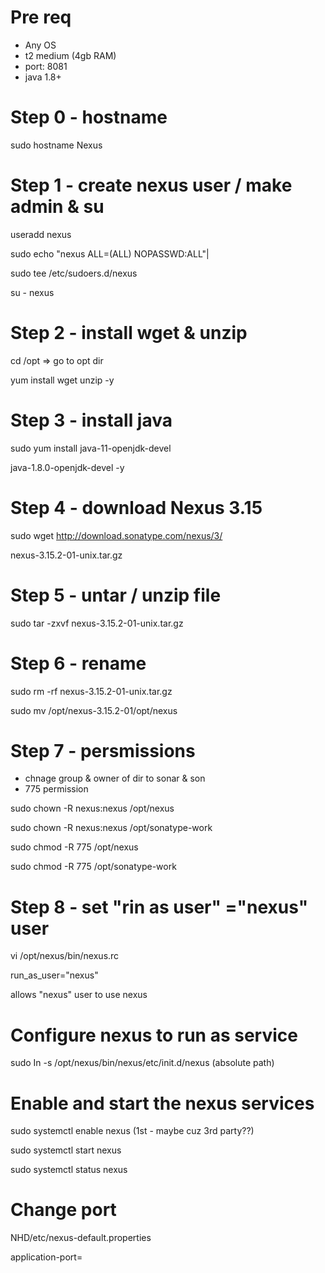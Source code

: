 # Pre req
* Any OS 
* t2 medium (4gb RAM)
* port: 8081
* java 1.8+


# Step 0 - hostname
sudo hostname Nexus


# Step 1 - create nexus user / make admin & su
useradd nexus

sudo echo "nexus ALL=(ALL) NOPASSWD:ALL"|

   sudo tee /etc/sudoers.d/nexus
   
su - nexus


# Step 2 - install wget & unzip
cd /opt => go to opt dir

yum install wget unzip -y


# Step 3 - install java
sudo yum install java-11-openjdk-devel

java-1.8.0-openjdk-devel -y


# Step 4 - download Nexus 3.15
sudo wget http://download.sonatype.com/nexus/3/

nexus-3.15.2-01-unix.tar.gz


# Step 5 - untar / unzip file
sudo tar -zxvf nexus-3.15.2-01-unix.tar.gz


# Step 6 - rename
sudo rm -rf nexus-3.15.2-01-unix.tar.gz

sudo mv /opt/nexus-3.15.2-01/opt/nexus


# Step 7 - persmissions
* chnage group & owner of dir to sonar & son
* 775 permission

sudo chown -R nexus:nexus /opt/nexus

sudo chown -R nexus:nexus /opt/sonatype-work

sudo chmod -R 775 /opt/nexus

sudo chmod -R 775 /opt/sonatype-work


# Step 8 - set "rin as user" ="nexus" user
vi /opt/nexus/bin/nexus.rc

run_as_user="nexus"

allows "nexus" user to use nexus


# Configure nexus to run as service
sudo In -s /opt/nexus/bin/nexus/etc/init.d/nexus (absolute path)


# Enable and start the nexus services
sudo systemctl enable nexus (1st - maybe cuz 3rd party??)

sudo systemctl start nexus

sudo systemctl status nexus


# Change port
NHD/etc/nexus-default.properties

application-port=<new port>
